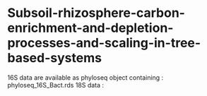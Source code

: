 # Subsoil-rhizosphere-carbon-enrichment-and-depletion-processes-and-scaling-in-tree-based-systems

16S data are available as phyloseq object containing : phyloseq_16S_Bact.rds
18S data :
